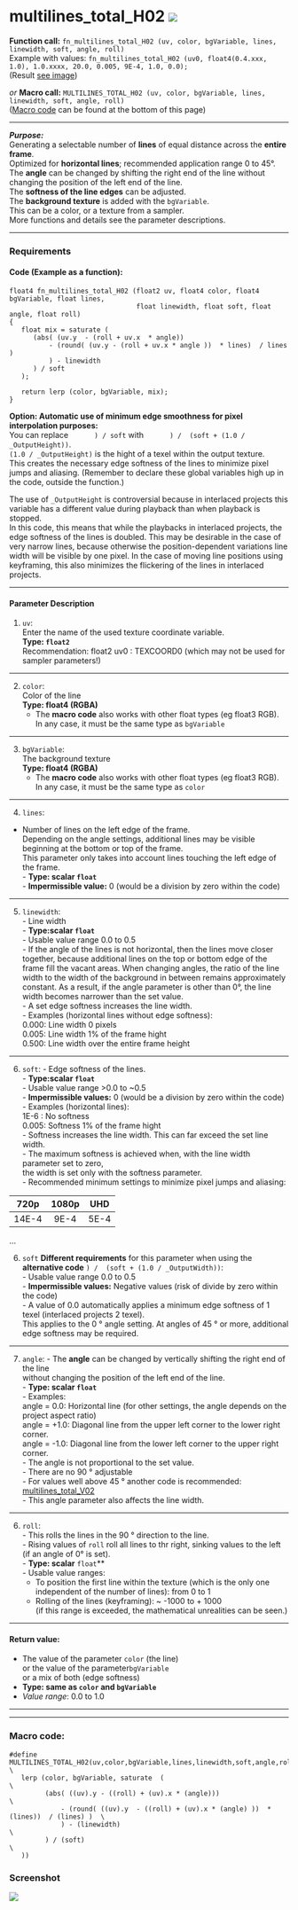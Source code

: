 ﻿# multilines_total_H02  [![](images/multilines_total_H02-thumbnail.png)](images/multilines_total_H02.png)

**Function call:** `fn_multilines_total_H02 (uv, color, bgVariable, lines, linewidth, soft, angle, roll)`  
Example with values: `fn_multilines_total_H02 (uv0, float4(0.4.xxx, 1.0), 1.0.xxxx, 20.0, 0.005, 9E-4, 1.0, 0.0);`  
(Result [see image](images/multilines_total_H02.png))  

*or* **Macro call:** `MULTILINES_TOTAL_H02 (uv, color, bgVariable, lines, linewidth, soft, angle, roll)`  
  ([Macro code](#macro-code) can be found at the bottom of this page)

---

***Purpose:***  
Generating a selectable number of **lines** of equal distance across the **entire frame**.  
Optimized for **horizontal lines**; recommended application range 0 to 45°.  
The **angle** can be changed by shifting the right end of the line without changing the position of the left end of the line.  
The **softness of the line edges** can be adjusted.  
The **background texture** is added with the `bgVariable`.  
This can be a color, or a texture from a sampler.  
More functions and details see the parameter descriptions.


---

### Requirements

#### Code (Example as a function):
```` Code
float4 fn_multilines_total_H02 (float2 uv, float4 color, float4 bgVariable, float lines,
                                float linewidth, float soft, float angle, float roll)
{ 
   float mix = saturate (
      (abs( (uv.y  - (roll + uv.x  * angle))
          - (round( (uv.y - (roll + uv.x * angle ))  * lines)  / lines )
          ) - linewidth
      ) / soft
   );
  
   return lerp (color, bgVariable, mix);
}
````   
**Option: Automatic use of minimum edge smoothness for pixel interpolation purposes:**  
You can replace `      ) / soft` with `      ) /  (soft + (1.0 / _OutputHeight))`.  
`(1.0 / _OutputHeight)` is the hight of a texel within the output texture.  
This creates the necessary edge softness of the lines to minimize pixel jumps and aliasing.
(Remember to declare these global variables high up in the code, outside the function.)  

The use of `_OutputHeight` is controversial because in interlaced projects this variable has a different value
during playback than when playback is stopped.  
In this code, this means that while the playbacks in interlaced projects, the edge softness of the lines is doubled.
This may be desirable in the case of very narrow lines, because otherwise the position-dependent variations line width
will be visible by one pixel. In the case of moving line positions using keyframing, this also minimizes the flickering
of the lines in interlaced projects.


---

#### Parameter Description  
  
   1. `uv`:  
     Enter the name of the used texture coordinate variable.  
     **Type: `float2`**  
     Recommendation: float2 uv0 : TEXCOORD0   (which may not be used for sampler parameters!)

---

  
   2. `color`:  
     Color of the line  
     **Type: float4 (RGBA)**  
        - The **macro code** also works with other float types (eg float3 RGB).  
          In any case, it must be the same type as `bgVariable`  
  
---

   3. `bgVariable`:  
     The background texture  
     **Type: float4 (RGBA)**  
        - The **macro code** also works with other float types (eg float3 RGB).  
          In any case, it must be the same type as `color`  
       
---

   4. `lines`:  
   - Number of lines on the left edge of the frame.  
     Depending on the angle settings, additional lines may be visible beginning at the bottom or top of the frame.  
     This parameter only takes into account lines touching the left edge of the frame.  
    - **Type: scalar `float`**  
    - **Impermissible value:** 0 (would be a division by zero within the code)  

---

   5. `linewidth`:  
     - Line width  
     - **Type:scalar `float`**  
     - Usable value range 0.0 to 0.5   
     - If the angle of the lines is not horizontal, then the lines move closer together, 
       because additional lines on the top or bottom edge of the frame fill the vacant areas.
       When changing angles, the ratio of the line width to the width of the background in between remains approximately constant.
       As a result, if the angle parameter is other than 0°, the line width becomes narrower than the set value.  
     - A set edge softness increases the line width.  
     - Examples (horizontal lines without edge softness):  
       0.000:  Line width 0 pixels  
       0.005: Line width 1% of the frame hight  
       0.500: Line width over the entire frame height 
         
---

   6. `soft`:
     - Edge softness of the lines.  
     - **Type:scalar `float`**  
     - Usable value range >0.0 to ~0.5  
     - **Impermissible values:** 0 (would be a division by zero within the code)  
     - Examples (horizontal lines):  
       1E-6 : No softness  
       0.005: Softness 1% of the frame hight  
     - Softness increases the line width. This can far exceed the set line width.   
     - The maximum softness is achieved when, with the line width parameter set to zero,   
       the width is set only with the softness parameter.  
     - Recommended minimum settings to minimize pixel jumps and aliasing:


  |   720p |  1080p |  UHD  |
  |:------:|:------:|:-----:|
  | 14E-4  |  9E-4  | 5E-4  |

...
  
   6. `soft` **Different requirements** for this parameter when using the **alternative code** `) /  (soft + (1.0 / _OutputWidth))`:  
     - Usable value range 0.0 to 0.5  
     - **Impermissible values:** Negative values (risk of divide by zero within the code)  
     - A value of 0.0 automatically applies a minimum edge softness of 1 texel (interlaced projects 2 texel).  
       This applies to the 0 ° angle setting. At angles of 45 ° or more, additional edge softness may be required.


---

  7. `angle`:
    - The **angle** can be changed by vertically shifting the right end of the line  
      without changing the position of the left end of the line.  
    - **Type: scalar `float`**  
    - Examples:  
      angle =  0.0: Horizontal line (for other settings, the angle depends on the project aspect ratio)  
      angle = +1.0: Diagonal line from the upper left corner to the lower right corner.  
      angle = -1.0: Diagonal line from the lower left corner to the upper right corner.  
    - The angle is not proportional to the set value.  
    - There are no 90 ° adjustable  
    - For values well above 45 ° another code is recommended: [multilines_total_V02](multilines_total_V02.md)  
    - This angle parameter also affects the line width.  

---
   
   6. `roll`:  
     - This rolls the lines in the 90 ° direction to the line.  
     - Rising values of `roll` roll all lines to thr right, sinking values to the left (if an angle of 0° is set).  
     - **Type: scalar** `float`**  
     - Usable value ranges:  
       - To position the first line within the texture (which is the only one independent of the number of lines): from 0 to 1  
       - Rolling of the lines (keyframing): ~ -1000 to + 1000  
         (if this range is exceeded, the mathematical unrealities can be seen.)  


---

 #### Return value:
   - The value of the parameter `color` (the line)  
      or the value of the parameter`bgVariable`  
      or a mix of both (edge softness)  
   - **Type: same as `color` and `bgVariable`**  
   - *Value range*: 0.0 to 1.0  

 
---
---


### Macro code:

```` Code
#define MULTILINES_TOTAL_H02(uv,color,bgVariable,lines,linewidth,soft,angle,roll)        \
   lerp (color, bgVariable, saturate  (                                                   \
         (abs( ((uv).y - ((roll) + (uv).x * (angle)))                                     \
             - (round( ((uv).y  - ((roll) + (uv).x * (angle) ))  * (lines))  / (lines) )  \
             ) - (linewidth)                                                             \
         ) / (soft)                                                                       \
   ))
````  


### Screenshot  
![](images/multilines_total_H02.png)
